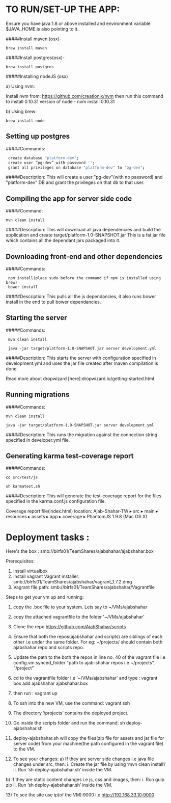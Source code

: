 TO RUN/SET-UP THE APP:
======================
Ensure you have java 1.8 or above installed and environment variable $JAVA_HOME is also pointing to it.

#####Install maven (osx)-
```
brew install maven
```
#####Install postgres(osx)-
```
brew install postgres
```
#####Installing nodeJS (osx)

a) Using nvm:

Install nvm from: https://github.com/creationix/nvm
then run this command to install 0.10.31 version of node - nvm install 0.10.31

b) Using brew:
```
brew install node
```
Setting up postgres
-------------------

#####Commands:
```sh
 create database "platform-dev";
 create user “pg-dev” with password '';
 grant all privileges on database "platform-dev" to "pg-dev";
```
#####Description:
This will create a user "pg-dev"(with no password) and "platform-dev" DB and grant the privileges on that db to that user.

Compiling the app for server side code
--------------------------------------

#####Command:
```
mvn clean install 
```

#####Description:
This will download all java dependencies and build the application and create target/platform-1.0-SNAPSHOT.jar
This is a fat jar file which contains all the dependant jars packaged into it.

Downloading front-end and other dependencies
--------------------------------------------

#####Commands:
```
 npm install(place sudo before the command if npm is installed using brew)
 bower install
```
#####Description:
This pulls all the js dependancies, it also runs bower install in the end to pull bower dependancies.

Starting the server
-------------------

#####Commands:
```
 mvn clean install
 
 java -jar target/platform-1.0-SNAPSHOT.jar server development.yml
```
#####Description:
This starts the server with configuration specified in development.yml and uses the jar file created after maven compilation is done.

Read more about dropwizard [here]:dropwizard.io/getting-started.html

Running migrations
------------------

#####Commands:
```
mvn clean install

java -jar target/platform-1.0-SNAPSHOT.jar server development.yml
```

#####Description:
This runs the migration against the connection string specified in developer.yml file.

Generating karma test-coverage report
-------------------------------------

#####Commands:
```
cd src/test/js

sh karmatest.sh
```
#####Description:
This will generate the test-coverage report for the files specified in the karma.conf.js configuration file.

Coverage report file(index.html) location:
	Ajab-Shahar-TW ▸ src ▸ main ▸ resources ▸ assets ▸ app ▸ coverage ▸ PhantomJS 1.9.8 (Mac OS X)

Deployment tasks :
==================

Here's the box :
smb://blrfs01/TeamShares/ajabshahar/ajabshahar.box

Prerequisites:

1) install virtualbox
2) install vagrant
Vagrant installer:
smb://blrfs01/TeamShares/ajabshahar/vagrant_1.7.2.dmg
3) Vagrant file path:
smb://blrfs01/TeamShares/ajabshahar/Vagrantfile

Steps to get your vm up and running:

1) copy the .box file to your system. Lets say to
~/VMs/ajabshahar

2) copy the attached vagrantfile to the folder '~/VMs/ajabshahar'

3) Clone the repo https://github.com/AjabShahar/scripts

4) Ensure that both the repos(ajabshahar and scripts) are siblings of each other i.e under the same folder.
For eg:
~/projects/ should contain both ajabshahar repo and scripts repo.

5) Update the path to the both the repos in line no. 40 of the vagrant file i.e
config.vm.synced_folder "path to ajab-shahar repos i.e ~/projects”, "/project”

6) cd to the vagrantfile folder i.e '~/VMs/ajabshahar' and type :
vagrant box add ajabshahar ajabshahar.box

7) then run :
vagrant up

8) To ssh into the new VM, use the command:
vagrant ssh

9) The directory ‘/projects’ contains the deployed project.

10) Go inside the scripts folder and run the command:
sh deploy-ajabshahar.sh

11) deploy-ajabshahar.sh will copy the files(zip file for assets and jar file for server code) from your machine(the path configured in the vagrant file) to the VM.

12) To see your changes:
a) If they are server side changes i.e java file changes under src, then:
i. Create the jar file by using ‘mvn clean install’/
ii. Run ‘sh deploy-ajabshahar.sh’ inside the VM.

b) If they are static content changes i.e js, css and images, then:
i. Run gulp zip
ii. Run ‘sh deploy-ajabshahar.sh’ inside the VM.

​13) To see the site use ip(of the VM):9000 i.e http://192.168.33.10:9000​